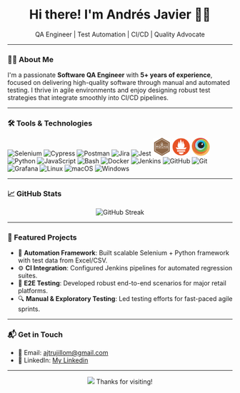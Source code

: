 <!-- 👋 Welcome -->
<h1 align="center">Hi there! I'm Andrés Javier 👨‍💻</h1>
<p align="center">QA Engineer | Test Automation | CI/CD | Quality Advocate</p>

---

### 👨‍💻 About Me  
I'm a passionate **Software QA Engineer** with **5+ years of experience**, focused on delivering high-quality software through manual and automated testing. I thrive in agile environments and enjoy designing robust test strategies that integrate smoothly into CI/CD pipelines.

---

### 🛠️ Tools & Technologies  
<p align="left">
  <!-- QA & Automation -->
  <img src="https://cdn.jsdelivr.net/gh/devicons/devicon/icons/selenium/selenium-original.svg" alt="Selenium" width="40" height="40"/>
  <img src="https://cdn.jsdelivr.net/gh/devicons/devicon/icons/cypressio/cypressio-original.svg" alt="Cypress" width="40" height="40"/>
  <img src="https://www.vectorlogo.zone/logos/getpostman/getpostman-icon.svg" alt="Postman" width="40" height="40"/>
  <img src="https://cdn.jsdelivr.net/gh/devicons/devicon/icons/jira/jira-original.svg" alt="Jira" width="40" height="40"/>
  <img src="https://cdn.jsdelivr.net/gh/devicons/devicon/icons/jest/jest-plain.svg" alt="Jest" width="40" height="40"/>
  <img src="https://raw.githubusercontent.com/devicons/devicon/master/icons/mocha/mocha-plain.svg" alt="Mocha" width="40" height="40"/>
  <img src="https://raw.githubusercontent.com/cncf/artwork/master/projects/prometheus/icon/color/prometheus-icon-color.svg" alt="Prometheus" width="40" height="40"/>
  <img src="https://raw.githubusercontent.com/devicons/devicon/master/icons/browserstack/browserstack-original.svg" alt="BrowserStack" width="40" height="40"/>

  <!-- Languages -->
  <img src="https://cdn.jsdelivr.net/gh/devicons/devicon/icons/python/python-original.svg" alt="Python" width="40" height="40"/>
  <img src="https://cdn.jsdelivr.net/gh/devicons/devicon/icons/javascript/javascript-original.svg" alt="JavaScript" width="40" height="40"/>
  <img src="https://cdn.jsdelivr.net/gh/devicons/devicon/icons/bash/bash-original.svg" alt="Bash" width="40" height="40"/>

  <!-- DevOps / Infra -->
  <img src="https://cdn.jsdelivr.net/gh/devicons/devicon/icons/docker/docker-original.svg" alt="Docker" width="40" height="40"/>
  <img src="https://cdn.jsdelivr.net/gh/devicons/devicon/icons/jenkins/jenkins-original.svg" alt="Jenkins" width="40" height="40"/>
  <img src="https://cdn.jsdelivr.net/gh/devicons/devicon/icons/github/github-original.svg" alt="GitHub" width="40" height="40"/>
  <img src="https://cdn.jsdelivr.net/gh/devicons/devicon/icons/git/git-original.svg" alt="Git" width="40" height="40"/>

  <!-- Monitoring -->
  <img src="https://cdn.jsdelivr.net/gh/devicons/devicon/icons/grafana/grafana-original.svg" alt="Grafana" width="40" height="40"/>

  <!-- OS -->
  <img src="https://cdn.jsdelivr.net/gh/devicons/devicon/icons/linux/linux-original.svg" alt="Linux" width="40" height="40"/>
  <img src="https://cdn.jsdelivr.net/gh/devicons/devicon/icons/apple/apple-original.svg" alt="macOS" width="40" height="40"/>
  <img src="https://cdn.jsdelivr.net/gh/devicons/devicon/icons/windows8/windows8-original.svg" alt="Windows" width="40" height="40"/>
</p>

---

### 📈 GitHub Stats  

<p align="center">
  <img src="https://github-readme-streak-stats.herokuapp.com/?user=Ajtrujillom&theme=dark&background=000000&hide_border=false" width="47%" alt="GitHub Streak"/>
</p>

---

### 🚀 Featured Projects  
- 🧪 **Automation Framework**: Built scalable Selenium + Python framework with test data from Excel/CSV.
- ⚙️ **CI Integration**: Configured Jenkins pipelines for automated regression suites.
- 🧾 **E2E Testing**: Developed robust end-to-end scenarios for major retail platforms.
- 🔍 **Manual & Exploratory Testing**: Led testing efforts for fast-paced agile sprints.

---

### 📬 Get in Touch  
- 📧 Email: ajtrujillom@gmail.com  
- 🔗 LinkedIn: [My Linkedin](https://www.linkedin.com/in/ajtrujillom/)

---

<p align="center">
  <img src="https://media.giphy.com/media/hvRJCLFzcasrR4ia7z/giphy.gif" width="30px"/> Thanks for visiting!
</p>
